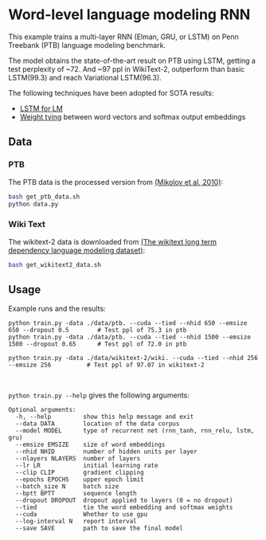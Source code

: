 # Word-level language modeling RNN

This example trains a multi-layer RNN (Elman, GRU, or LSTM) on Penn Treebank (PTB) language modeling benchmark.

The model obtains the state-of-the-art result on PTB using LSTM, getting a test perplexity of ~72.
And ~97 ppl in WikiText-2, outperform than basic LSTM(99.3) and reach Variational LSTM(96.3).

The following techniques have been adopted for SOTA results: 
- [LSTM for LM](https://arxiv.org/pdf/1409.2329.pdf)
- [Weight tying](https://arxiv.org/abs/1608.05859) between word vectors and softmax output embeddings

## Data

### PTB

The PTB data is the processed version from [(Mikolov et al, 2010)](http://www.fit.vutbr.cz/research/groups/speech/publi/2010/mikolov_interspeech2010_IS100722.pdf):

```bash
bash get_ptb_data.sh
python data.py
```

### Wiki Text

The wikitext-2 data is downloaded from [(The wikitext long term dependency language modeling dataset)](https://www.salesforce.com/products/einstein/ai-research/the-wikitext-dependency-language-modeling-dataset/):

```bash
bash get_wikitext2_data.sh
```


## Usage

Example runs and the results:

```
python train.py -data ./data/ptb. --cuda --tied --nhid 650 --emsize 650 --dropout 0.5        # Test ppl of 75.3 in ptb
python train.py -data ./data/ptb. --cuda --tied --nhid 1500 --emsize 1500 --dropout 0.65      # Test ppl of 72.0 in ptb
```

```
python train.py -data ./data/wikitext-2/wiki. --cuda --tied --nhid 256 --emsize 256          # Test ppl of 97.07 in wikitext-2 
```


<br>

`python train.py --help` gives the following arguments:
```
Optional arguments:
  -h, --help         show this help message and exit
  --data DATA        location of the data corpus
  --model MODEL      type of recurrent net (rnn_tanh, rnn_relu, lstm, gru)
  --emsize EMSIZE    size of word embeddings
  --nhid NHID        number of hidden units per layer
  --nlayers NLAYERS  number of layers
  --lr LR            initial learning rate
  --clip CLIP        gradient clipping
  --epochs EPOCHS    upper epoch limit
  --batch_size N     batch size
  --bptt BPTT        sequence length
  --dropout DROPOUT  dropout applied to layers (0 = no dropout)
  --tied             tie the word embedding and softmax weights
  --cuda             Whether to use gpu
  --log-interval N   report interval
  --save SAVE        path to save the final model
```
